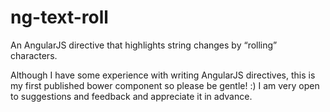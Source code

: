 # ng-text-roll
An AngularJS directive that highlights string changes by “rolling” characters.

Although I have some experience with writing AngularJS directives, this is my first published bower
component so please be gentle! :)  I am very open to suggestions and feedback and appreciate it in advance.
